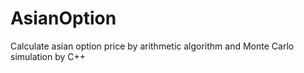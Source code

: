 # AsianOption
Calculate asian option price by arithmetic algorithm and Monte Carlo simulation by C++
